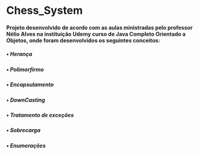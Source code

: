 # Chess_System
#### Projeto desenvolvido de acordo com as aulas ministradas pelo professor Nélio Alves na instituição Udemy curso de Java Completo Orientado a Objetos, onde foram desenvolvidos os seguintes conceitos:

##### • Herança
##### • Polimorfirmo
##### • Encapsulamento
##### • DownCasting
##### • Tratamento de exceções
##### • Sobrecarga
##### • Enumerações





